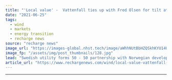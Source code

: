 ```yaml
---
title: "'Local value' -  Vattenfall ties up with Fred Olsen for tilt at Scottish offshore wind play"
date: "2021-06-25"
tags: 
  - wind
  - markets
  - energy transition
  - recharge news
source: "recharge news"
image_url: "https://images-global.nhst.tech/image/aWhhNUtBbHZQSkhKYU14US9YZGJJVHJHc1NvMThxallUTERqbjBJSVV6TT0=/nhst/binary/1ac05be6c823ea631323830933fc6116"
image_fp: "/assets/img/post_thumbnails/128.jpg"
lead: "Swedish utility forms 50 - 50 partnership with Norwegian developer in latest announced pairing for hotly anticipated 10GW ScotWind round"
article_url: "https://www.rechargenews.com/wind/local-value-vattenfall-ties-up-with-fred-olsen-for-tilt-at-scottish-offshore-wind-play/2-1-1030882"
---
```


---
